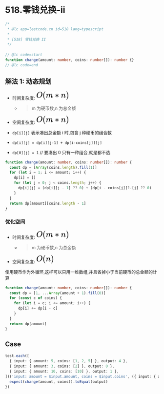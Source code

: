 # 518.零钱兑换-ii

```ts
/*
 * @lc app=leetcode.cn id=518 lang=typescript
 *
 * [518] 零钱兑换 II
 */

// @lc code=start
function change(amount: number, coins: number[]): number {}
// @lc code=end
```

## 解法 1: 动态规划

- 时间复杂度: <!-- $O(m*n)$ --> <img style="transform: translateY(0.1em); background: white;" src="svg/o-m-multiply-n.svg" alt="O(m*n)">
  - > m 为硬币数,n 为总金额
- 空间复杂度: <!-- $O(m*n)$ --> <img style="transform: translateY(0.1em); background: white;" src="svg/o-m-multiply-n.svg" alt="O(m*n)">

- `dp[i][j]` 表示凑出总金额 i 时,包含 j 种硬币的组合数
- `dp[i][j] = dp[i][j-1] + dp[i-coins[j]][j]`
- `dp[0][j] = 1` // 要凑出 0 只有一种组合,就是都不选

```ts
function change(amount: number, coins: number[]): number {
  const dp = [Array(coins.length).fill(1)]
  for (let i = 1; i <= amount; i++) {
    dp[i] = []
    for (let j = 0; j < coins.length; j++) {
      dp[i][j] = (dp[i][j - 1] ?? 0) + (dp[i - coins[j]]?.[j] ?? 0)
    }
  }
  return dp[amount][coins.length - 1]
}
```

### 优化空间

- 时间复杂度: <!-- $O(m*n)$ --> <img style="transform: translateY(0.1em); background: white;" src="svg/o-m-multiply-n.svg" alt="O(m*n)">
  - > m 为硬币数,n 为总金额
- 空间复杂度: <!-- $O(n)$ --> <img style="transform: translateY(0.1em); background: white;" src="svg/o-n.svg" alt="O(n)">

使用硬币作为外循环,这样可以只用一维数组,并且省掉小于当前硬币的总金额的计算

```ts
function change(amount: number, coins: number[]): number {
  const dp = [1, ...Array(amount + 1).fill(0)]
  for (const c of coins) {
    for (let i = c; i <= amount; i++) {
      dp[i] += dp[i - c]
    }
  }
  return dp[amount]
}
```

## Case

```ts
test.each([
  { input: { amount: 5, coins: [1, 2, 5] }, output: 4 },
  { input: { amount: 3, coins: [2] }, output: 0 },
  { input: { amount: 10, coins: [10] }, output: 1 },
])('input: amount = $input.amount, coins = $input.coins', ({ input: { amount, coins }, output }) => {
  expect(change(amount, coins)).toEqual(output)
})
```
